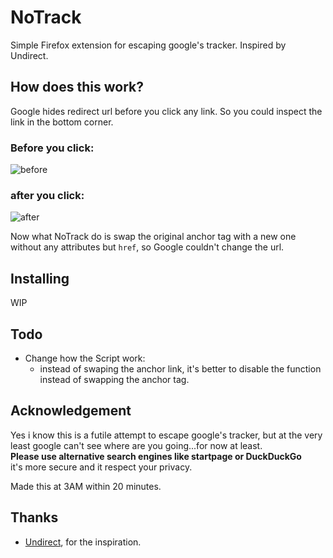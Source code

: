 # NoTrack
Simple Firefox extension for escaping google's tracker.  Inspired by Undirect.

## How does this work?
Google hides redirect url before you click any link. So you could inspect the link in the bottom corner.  
### Before you click:  
![before](https://i.imgur.com/4CAUpdF.png)  
### after you click:  
![after](https://i.imgur.com/1jJ396r.png)

  
Now what NoTrack do is swap the original anchor tag with a new one without any attributes but `href`, so Google couldn't change the url.

## Installing
WIP

## Todo
- Change how the Script work:
    - instead of swaping the anchor link, it's better to disable the function instead of swapping the anchor tag.

## Acknowledgement
Yes i know this is a futile attempt to escape google's tracker, but at the very least google can't see where are you going...for now at least.  
**Please use alternative search engines like startpage or DuckDuckGo**  
it's more secure and it respect your privacy.
  
Made this at 3AM within 20 minutes.
## Thanks
- [Undirect](https://github.com/xwipeoutx/undirect), for the inspiration.